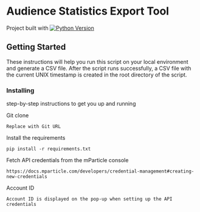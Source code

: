 # Audience Statistics Export Tool

Project built with 
[![Python Version](https://img.shields.io/badge/python-3.8-green.svg)](python.org/dev/peps/pep-0569/)



## Getting Started

These instructions will help you run this script on your local environment and generate a CSV file. After the script
runs successfully, a CSV file with the current UNIX timestamp is created in the root directory of the script.

### Installing

step-by-step instructions to get you up and running

Git clone

```text
Replace with Git URL
```

Install the requirements 

```commandline
pip install -r requirements.txt
```

Fetch API credentials from the mParticle console

```text
https://docs.mparticle.com/developers/credential-management#creating-new-credentials
```

Account ID

```text
Account ID is displayed on the pop-up when setting up the API credentials 
```